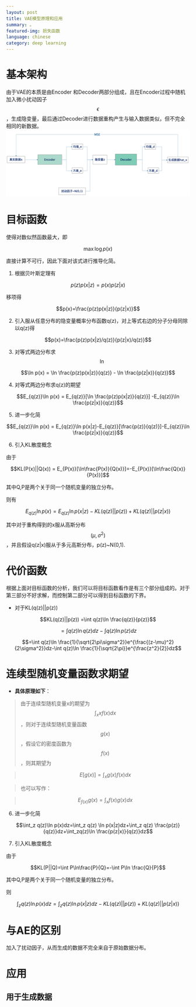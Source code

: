 ```yaml
---
layout: post
title: VAE模型原理和应用
summary: 。
featured-img: 损失函数
language: chinese 
category: deep learning
---
```


# 基本架构
由于VAE的本质是由Encoder 和Decoder两部分组成，且在Encoder过程中随机加入微小扰动因子$$\epsilon$$，生成隐变量，最后通过Decoder进行数据重构产生与输入数据类似，但不完全相同的新数据。
![image25](/assets/img/post_img/25.png)

# 目标函数
使得对数似然函数最大，即

$$\max \log p(x)$$

直接计算不可行，因此下面对该式进行推导化简。

1. 根据贝叶斯定理有

$$p(z)p(x|z) = p(x)p(z|x)$$

移项得

$$p(x)=\frac{p(z)p(x|z)}{p(z|x)}$$

2. 引入服从任意分布的隐变量概率分布函数q(z)，对上等式右边的分子分母同除以q(z)得

$$p(x)=\frac{p(z)p(x|z)/q(z)}{p(z|x)/q(z)}$$

3. 对等式两边分布求$$\ln$$

$$\ln p(x) = \ln \frac{p(z)p(x|z)}{q(z)} - \ln \frac{p(z|x)}{q(z)}$$

4. 对等式两边分布求q(z)的期望

$$E_{q(z)}\ln p(x) = E_{q(z)}[\ln \frac{p(z)p(x|z)}{q(z)}] -E_{q(z)}\ln \frac{p(z|x)}{q(z)}$$


5. 进一步化简

$$E_{q(z)}\ln p(x) = E_{q(z)}\ln p(x|z)-E_{q(z)}[\frac{p(z)}{q(z)}]-E_{q(z)}\ln \frac{p(z|x)}{q(z)}$$

6. 引入KL散度概念

由于

$$KL(P(x)||Q(x)) = E_{P(x)}[\ln\frac{P(x)}{Q(x)}]=-E_{P(x)}[\ln\frac{Q(x)}{P(x)}]$$

其中Q,P是两个关于同一个随机变量的独立分布。

则有

$$E_{q(z)}\ln p(x) = E_{q(z)}\ln p(x|z)-KL(q(z)||p(z))+KL(q(z)||p(z|x))$$


其中对于重构得到的x服从高斯分布$$(\mu,\sigma^2)$$，并且假设q(z|x)服从于多元高斯分布，p(z)~N(0,1).

# 代价函数

根据上面对目标函数的分析，我们可以将目标函数看作是有三个部分组成的。对于第三部分不好求解，而控制第二部分可以得到目标函数的下界。
- 对于KL(q(z)||p(z))

$$KL(q(z)||p(z)) =\int q(z)\ln \frac{q(z)}{p(z)}$$

$$=\int q(z)\ln q(z)dz -\int q(z)\ln p(z)dz$$

$$=\int q(z)\ln \frac{1}{\sqrt{2\pi\sigma^2}}e^{\frac{(z-\mu)^2}{2\sigma^2}}dz-\int q(z)\ln \frac{1}{\sqrt{2\pi}}e^{\frac{z^2}{2}}dz$$

# 连续型随机变量函数求期望

- **具体原理如下**：

> 由于连续型随机变量x的期望为$$\int_x xf(x)dx$$，则对于连续型随机变量函数$$g(x)$$，假设它的密度函数为$$f(x)$$，则其期望为

> $$E[g(x)] = \int_x g(x)f(x)dx$$

> 也可以写作：

> $$E_{f(x)}g(x) = \int_x f(x) g(x)dx$$

6. 进一步化简

$$\int_z q(z)\ln p(x)dz=\int_z q(z) \ln p(x|z)dz+\int_z q(z) \frac{p(z)}{q(z)}dz+\int_zq(z)\ln \frac{p(z|x)}{q(z)}dz$$

7. 引入KL散度概念

由于

$$KL(P||Q)=\int P\ln\frac{P}{Q}=-\int P\ln \frac{Q}{P}$$

其中Q,P是两个关于同一个随机变量的独立分布。

则

$$\int_z q(z)\ln p(x)dz= \int_z q(z) \ln p(x|z)dz-KL(q(z)||p(z))+KL(q(z)||p(z|x))$$





# 与AE的区别
加入了扰动因子，从而生成的数据不完全来自于原始数据分布。
# 应用
## 用于生成数据

